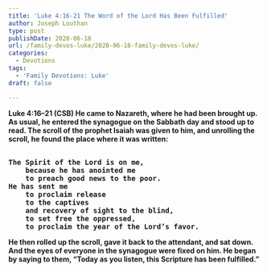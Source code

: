 ```yaml
---
title: 'Luke 4:16-21 The Word of the Lord Has Been Fulfilled'
author: Joseph Louthan
type: post
publishDate: 2020-06-18
url: /family-devos-luke/2020-06-18-family-devos-luke/
categories:
  - Devotions
tags:
  - 'Family Devotions: Luke'
draft: false

---
```


**Luke 4:16–21 (CSB) He came to Nazareth, where he had been brought up. As usual, he entered the synagogue on the Sabbath day and stood up to read.  The scroll of the prophet Isaiah was given to him, and unrolling the scroll, he found the place where it was written:**

<pre><b>
The Spirit of the Lord is on me,
	because he has anointed me
	to preach good news to the poor.
He has sent me
	to proclaim release
	to the captives
	and recovery of sight to the blind,
	to set free the oppressed,
	to proclaim the year of the Lord’s favor.
</b></pre>


 **He then rolled up the scroll, gave it back to the attendant, and sat down. And the eyes of everyone in the synagogue were fixed on him.  He began by saying to them, “Today as you listen, this Scripture has been fulfilled.”** 